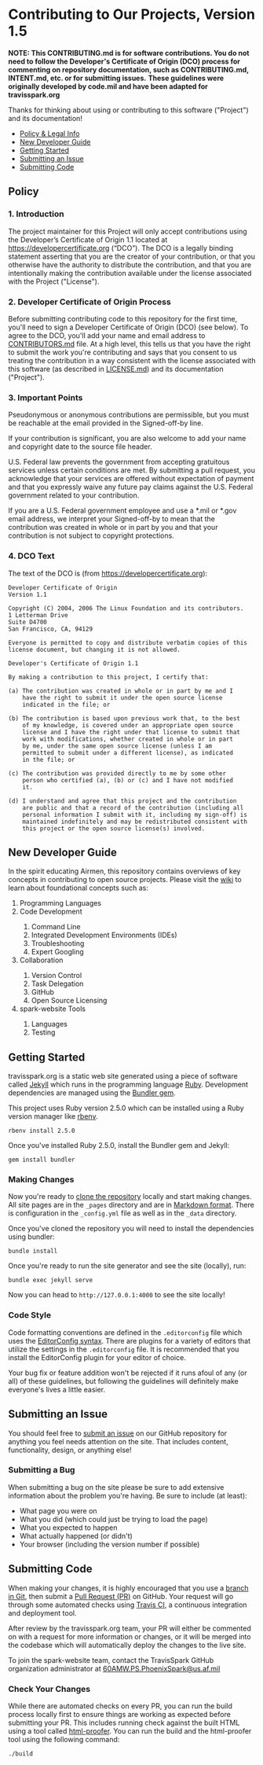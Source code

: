 # Contributing to Our Projects, Version 1.5

**NOTE: This CONTRIBUTING.md is for software contributions. You do not need to follow the Developer's Certificate of Origin (DCO) process for commenting on repository documentation, such as CONTRIBUTING.md, INTENT.md, etc. or for submitting issues.** 
**These guidelines were originally developed by code.mil and have been adapted for travisspark.org**

Thanks for thinking about using or contributing to this software ("Project") and its documentation!
* [Policy & Legal Info](#policy)
* [New Developer Guide](#new-developer-guide)
* [Getting Started](#getting-started)
* [Submitting an Issue](#submitting-an-issue)
* [Submitting Code](#submitting-code)

## Policy

### 1. Introduction

The project maintainer for this Project will only accept contributions using the Developer’s Certificate of Origin 1.1 located at https://developercertificate.org (“DCO”). The DCO is a legally binding statement asserting that you are the creator of your contribution, or that you otherwise have the authority to distribute the contribution, and that you are intentionally making the contribution available under the license associated with the Project ("License").

### 2. Developer Certificate of Origin Process

Before submitting contributing code to this repository for the first time, you'll need to sign a Developer Certificate of Origin (DCO) (see below). To agree to the DCO, you'll add your name and email address to [CONTRIBUTORS.md](CONTRIBUTORS.md) file. At a high level, this tells us that you have the right to submit the work you're contributing and says that you consent to us treating the contribution in a way consistent with the license associated with this software (as described in [LICENSE.md](LICENSE.md)) and its documentation ("Project").

### 3. Important Points

Pseudonymous or anonymous contributions are permissible, but you must be reachable at the email provided in the Signed-off-by line.

If your contribution is significant, you are also welcome to add your name and copyright date to the source file header.

U.S. Federal law prevents the government from accepting gratuitous services unless certain conditions are met. By submitting a pull request, you acknowledge that your services are offered without expectation of payment and that you expressly waive any future pay claims against the U.S. Federal government related to your contribution.

If you are a U.S. Federal government employee and use a *.mil or *.gov email address, we interpret your Signed-off-by to mean that the contribution was created in whole or in part by you and that your contribution is not subject to copyright protections.

### 4. DCO Text

The text of the DCO is (from https://developercertificate.org):
```
Developer Certificate of Origin
Version 1.1

Copyright (C) 2004, 2006 The Linux Foundation and its contributors.
1 Letterman Drive
Suite D4700
San Francisco, CA, 94129

Everyone is permitted to copy and distribute verbatim copies of this
license document, but changing it is not allowed.

Developer's Certificate of Origin 1.1

By making a contribution to this project, I certify that:

(a) The contribution was created in whole or in part by me and I
    have the right to submit it under the open source license
    indicated in the file; or

(b) The contribution is based upon previous work that, to the best
    of my knowledge, is covered under an appropriate open source
    license and I have the right under that license to submit that
    work with modifications, whether created in whole or in part
    by me, under the same open source license (unless I am
    permitted to submit under a different license), as indicated
    in the file; or

(c) The contribution was provided directly to me by some other
    person who certified (a), (b) or (c) and I have not modified
    it.

(d) I understand and agree that this project and the contribution
    are public and that a record of the contribution (including all
    personal information I submit with it, including my sign-off) is
    maintained indefinitely and may be redistributed consistent with
    this project or the open source license(s) involved.
```

## New Developer Guide

In the spirit educating Airmen, this repository contains overviews of key concepts in contributing to open source projects. Please visit the [wiki](https://github.com/TravisSpark/spark-website/wiki) to learn about foundational concepts such as:
<ol>
  <li>Programming Languages</li>
  <li>Code Development</li>
  <ol>
    <li>Command Line</li>
    <li>Integrated Development Environments (IDEs)</li>
    <li>Troubleshooting</li>
    <li>Expert Googling</li>
  </ol>
  <li>Collaboration</li>
  <ol>
    <li>Version Control</li>
    <li>Task Delegation</li>
    <li>GitHub</li>
    <li>Open Source Licensing</li>
  </ol>
  <li>spark-website Tools</li>
  <ol>
    <li>Languages</li>
    <li>Testing</li>
  </ol>
</ol>

## Getting Started

travisspark.org is a static web site generated using a piece of software called [Jekyll](https://jekyllrb.com/) which runs in the programming language [Ruby](https://www.ruby-lang.org). Development dependencies are managed using the [Bundler gem](http://bundler.io).

This project uses Ruby version 2.5.0 which can be installed using a Ruby version manager like [rbenv](https://github.com/rbenv/rbenv).

```
rbenv install 2.5.0
```

Once you've installed Ruby 2.5.0, install the Bundler gem and Jekyll:

```
gem install bundler
```

### Making Changes

Now you're ready to [clone the repository](https://help.github.com/articles/cloning-a-repository/) locally and start making changes. All site pages are in the `_pages` directory and are in [Markdown format](https://daringfireball.net/projects/markdown/syntax). There is configuration in the `_config.yml` file as well as in the `_data` directory.

Once you've cloned the repository you will need to install the dependencies using bundler:

```
bundle install
```

Once you're ready to run the site generator and see the site (locally), run:

```
bundle exec jekyll serve
```

Now you can head to `http://127.0.0.1:4000` to see the site locally!

### Code Style

Code formatting conventions are defined in the `.editorconfig` file which uses the [EditorConfig syntax](http://editorconfig.org). There are plugins for a variety of editors that utilize the settings in the `.editorconfig` file. It is recommended that you install the EditorConfig plugin for your editor of choice.

Your bug fix or feature addition won't be rejected if it runs afoul of any (or all) of these guidelines, but following the guidelines will definitely make everyone's lives a little easier.

## Submitting an Issue

You should feel free to [submit an issue](https://github.com/TravisSpark/spark-website/issues) on our GitHub repository for anything you feel needs attention on the site. That includes content, functionality, design, or anything else!

### Submitting a Bug

When submitting a bug on the site please be sure to add extensive information about the problem you're having. Be sure to include (at least):

* What page you were on
* What you did (which could just be trying to load the page)
* What you expected to happen
* What actually happened (or didn't)
* Your browser (including the version number if possible)

## Submitting Code

When making your changes, it is highly encouraged that you use a [branch in Git](https://git-scm.com/book/en/v2/Git-Branching-Basic-Branching-and-Merging), then submit a [Pull Request (PR)](https://github.com/TravisSpark/spark-website/pulls) on GitHub. Your request will go through some automated checks using [Travis CI](https://travis-ci.org/TravisSpark/spark-website/), a continuous integration and deployment tool.

After review by the travisspark.org team, your PR will either be commented on with a request for more information or changes, or it will be merged into the codebase which will automatically deploy the changes to the live site.

To join the spark-website team, contact the TravisSpark GitHub organization administrator at 60AMW.PS.PhoenixSpark@us.af.mil

### Check Your Changes

While there are automated checks on every PR, you can run the build process locally first to ensure things are working as expected before submitting your PR. This includes running check against the built HTML using a tool called [html-proofer](https://github.com/gjtorikian/html-proofer). You can run the build and the html-proofer tool using the following command:

```
./build
```
